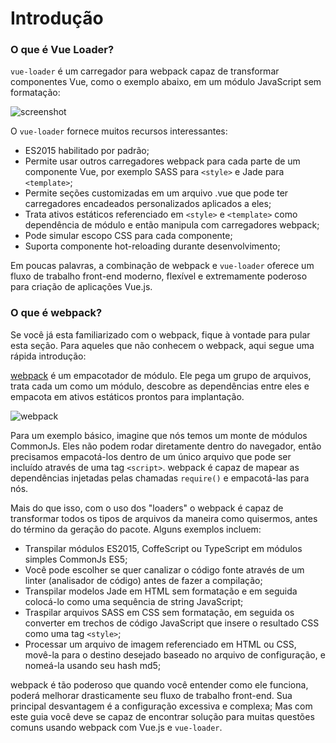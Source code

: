 # Introdução

### O que é Vue Loader?

`vue-loader` é um carregador para webpack capaz de transformar componentes Vue, como o exemplo abaixo, em um módulo JavaScript sem formatação:

![screenshot](http://blog.evanyou.me/images/vue-component.png)

O `vue-loader` fornece muitos recursos interessantes:

- ES2015 habilitado por padrão;
- Permite usar outros carregadores webpack para cada parte de um componente Vue, por exemplo SASS para `<style>` e Jade para `<template>`;
- Permite seções customizadas em um arquivo .vue que pode ter carregadores encadeados personalizados aplicados a eles;
- Trata ativos estáticos referenciado em `<style>` e `<template>` como dependência de módulo e então manipula com carregadores webpack;
- Pode simular escopo CSS para cada componente;
- Suporta componente hot-reloading durante desenvolvimento;

Em poucas palavras, a combinação de webpack e `vue-loader` oferece um fluxo de trabalho front-end moderno, flexível e extremamente poderoso para criação de aplicações Vue.js.

### O que é webpack?

Se você já esta familiarizado com o webpack, fique à vontade para pular esta seção. Para aqueles que não conhecem o webpack, aqui segue uma rápida introdução:

[webpack](http://webpack.github.io/) é um empacotador de módulo. Ele pega um grupo de arquivos, trata cada um como um módulo, descobre as dependências entre eles e empacota em ativos estáticos prontos para implantação.

![webpack](http://webpack.github.io/assets/what-is-webpack.png)

Para um exemplo básico, imagine que nós temos um monte de módulos CommonJs. Eles não podem rodar diretamente dentro do navegador, então precisamos empacotá-los dentro de um único arquivo que pode ser incluído através de uma tag `<script>`. webpack é capaz de mapear as dependências injetadas pelas chamadas `require()` e empacotá-las para nós.

Mais do que isso, com o uso dos "loaders" o webpack é capaz de transformar todos os tipos de arquivos da maneira como quisermos, antes do término da geração do pacote. Alguns exemplos incluem:

- Transpilar módulos ES2015, CoffeScript ou TypeScript em módulos simples CommonJs ES5;
- Você pode escolher se quer canalizar o código fonte através de um linter \(analisador de código\) antes de fazer a compilação;
- Transpilar modelos Jade em HTML sem formatação e em seguida colocá-lo como uma sequência de string JavaScript;
- Traspilar arquivos SASS em CSS sem formatação, em seguida os converter em trechos de código JavaScript que insere o resultado CSS como uma tag `<style>`;
- Processar um arquivo de imagem referenciado em HTML ou CSS, movê-la para o destino desejado baseado no arquivo de configuração, e nomeá-la usando seu hash md5;

webpack é tão poderoso que quando você entender como ele funciona, poderá melhorar drasticamente seu fluxo de trabalho front-end. Sua principal desvantagem é a configuração excessiva e complexa; Mas com este guia você deve se capaz de encontrar solução para muitas questões comuns usando webpack com Vue.js e `vue-loader`.
